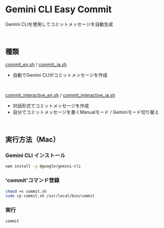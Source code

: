 # Gemini CLI Easy Commit

Gemini CLIを使用してコミットメッセージを自動生成

<br>

## 種類

[commit_en.sh](https://github.com/H4RUTY/Easy-Commit/blob/main/commit_en.sh) / [commit_ja.sh](https://github.com/H4RUTY/Easy-Commit/blob/main/commit_ja.sh)

- 自動でGemini CLIがコミットメッセージを作成

<br>

[commit_interactive_en.sh](https://github.com/H4RUTY/Easy-Commit/blob/main/commit_interactive_en.sh) / [commit_interactive_ja.sh](https://github.com/H4RUTY/Easy-Commit/blob/main/commit_interactive_ja.sh)

- 対話形式でコミットメッセージを作成
- 自分でコミットメッセージを書くManualモード / Geminiモード切り替え


<br>

## 実行方法（Mac）

### Gemini CLI インストール

```bash
npm install -g @google/gemini-cli
```

### 'commit'コマンド登録

```bash
chmod +x commit.sh
sudo cp commit.sh /usr/local/bin/commit
```

### 実行

```bash
commit
```
